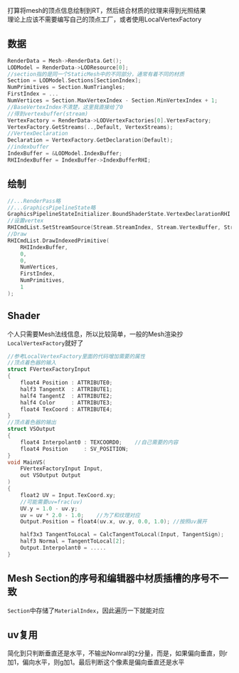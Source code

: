 打算将mesh的顶点信息绘制到RT，然后结合材质的纹理来得到光照结果  
理论上应该不需要编写自己的顶点工厂，或者使用LocalVertexFactory


## 数据
```cpp
RenderData = Mesh->RenderData.Get();
LODModel = RenderData->LODResource[0];
//section指的是同一个StaticMesh中的不同部分，通常有着不同的材质
Section = LODModel.Sections[SectionIndex];
NumPrimitives = Section.NumTriangles;
FirstIndex = ...
NumVertices = Section.MaxVertexIndex - Section.MinVertexIndex + 1;
//BaseVertexIndex不清楚，这里我直接给了0
//得到vertexbuffer(stream)
VertexFactory = RenderData->LODVertexFactories[0].VertexFactory;
VertexFactory.GetStreams(..,Default, VertexStreams);
//VertexDeclaration
Declaration = VertexFactory.GetDeclaration(Default);
//indexbuffer
IndexBuffer = &LODModel.IndexBuffer;
RHIIndexBuffer = IndexBuffer->IndexBufferRHI;

```
## 绘制
```cpp
//...RenderPass略
//...GraphicsPipelineState略
GraphicsPipelineStateInitializer.BoundShaderState.VertexDeclarationRHI = Declaration;
//设置vertex
RHICmdList.SetStreamSource(Stream.StreamIndex, Stream.VertexBuffer, Stream.Offset);
//Draw
RHICmdList.DrawIndexedPrimitive(
    RHIIndexBuffer,
    0,
    0,
    NumVertices,
    FirstIndex,
    NumPrimitives,
    1
);
```
## Shader
个人只需要Mesh法线信息，所以比较简单，一般的Mesh渲染抄`LocalVertexFactory`就好了  
```cpp
//参考LocalVertexFactory里面的代码增加需要的属性  
//顶点着色器的输入
struct FVertexFactoryInput
{
    float4 Position : ATTRIBUTE0;
    half3 TangentX  : ATTRIBUTE1;
    half4 TangentZ  : ATTRIBUTE2;
    half4 Color     : ATTRIBUTE3;
    float4 TexCoord : ATTRIBUTE4;
}
//顶点着色器的输出
struct VSOutput
{
    float4 Interpolant0 : TEXCOORD0;    //自己需要的内容
    float4 Position     : SV_POSITION;
}
void MainVS(
    FVertexFactoryInput Input,
    out VSOutput Output
)
{
    float2 UV = Input.TexCoord.xy;
    //可能需要uv=frac(uv)
    UV.y = 1.0 - uv.y;
    uv = uv * 2.0 - 1.0;    //为了和纹理对应
    Output.Position = float4(uv.x, uv.y, 0.0, 1.0); //按照uv展开

    half3x3 TangentToLocal = CalcTangentToLocal(Input, TangentSign);    //这个函数抄即可
    half3 Normal = TangentToLocal[2];
    Output.Interpolant0 = .....
}
```
## Mesh Section的序号和编辑器中材质插槽的序号不一致
`Section`中存储了`MaterialIndex`，因此遍历一下就能对应
## uv复用
简化到只判断垂直还是水平，不输出Nomral的z分量，而是，如果偏向垂直，则r加1，偏向水平，则g加1。最后判断这个像素是偏向垂直还是水平